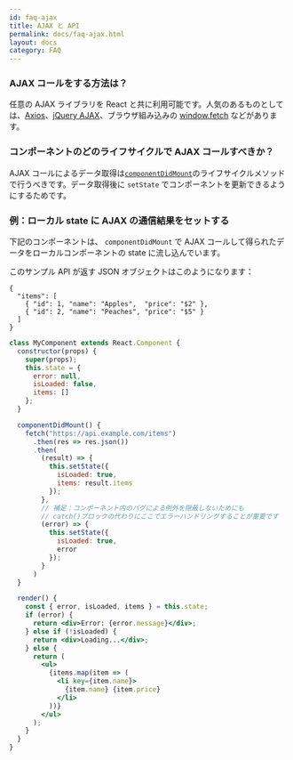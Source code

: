```yaml
---
id: faq-ajax
title: AJAX と API
permalink: docs/faq-ajax.html
layout: docs
category: FAQ
---
```


### AJAX コールをする方法は？

任意の AJAX ライブラリを React と共に利用可能です。人気のあるものとしては、[Axios](https://github.com/axios/axios)、[jQuery AJAX](https://api.jquery.com/jQuery.ajax/)、ブラウザ組み込みの [window.fetch](https://developer.mozilla.org/en-US/docs/Web/API/Fetch_API) などがあります。

### コンポーネントのどのライフサイクルで AJAX コールすべきか？

AJAX コールによるデータ取得は[`componentDidMount`](/docs/react-component.html#mounting)のライフサイクルメソッドで行うべきです。データ取得後に `setState` でコンポーネントを更新できるようにするためです。

### 例：ローカル state に AJAX の通信結果をセットする

下記のコンポーネントは、 `componentDidMount` で AJAX コールして得られたデータをローカルコンポーネントの state に流し込んでいます。 

このサンプル API が返す JSON オブジェクトはこのようになります：

```
{
  "items": [
    { "id": 1, "name": "Apples",  "price": "$2" },
    { "id": 2, "name": "Peaches", "price": "$5" }
  ] 
}
```

```jsx
class MyComponent extends React.Component {
  constructor(props) {
    super(props);
    this.state = {
      error: null,
      isLoaded: false,
      items: []
    };
  }

  componentDidMount() {
    fetch("https://api.example.com/items")
      .then(res => res.json())
      .then(
        (result) => {
          this.setState({
            isLoaded: true,
            items: result.items
          });
        },
        // 補足：コンポーネント内のバグによる例外を隠蔽しないためにも
        // catch()ブロックの代わりにここでエラーハンドリングすることが重要です
        (error) => {
          this.setState({
            isLoaded: true,
            error
          });
        }
      )
  }

  render() {
    const { error, isLoaded, items } = this.state;
    if (error) {
      return <div>Error: {error.message}</div>;
    } else if (!isLoaded) {
      return <div>Loading...</div>;
    } else {
      return (
        <ul>
          {items.map(item => (
            <li key={item.name}>
              {item.name} {item.price}
            </li>
          ))}
        </ul>
      );
    }
  }
}
```
